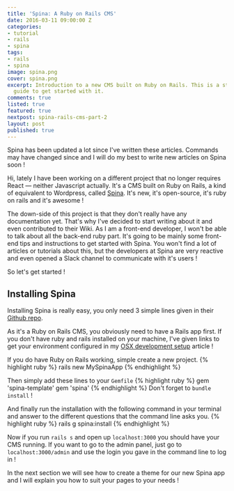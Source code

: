 ```yaml
---
title: 'Spina: A Ruby on Rails CMS'
date: 2016-03-11 09:00:00 Z
categories:
- tutorial
- rails
- spina
tags:
- rails
- spina
image: spina.png
cover: spina.png
excerpt: Introduction to a new CMS built on Ruby on Rails. This is a step by step
  guide to get started with it.
comments: true
listed: true
featured: true
nextpost: spina-rails-cms-part-2
layout: post
published: true
---
```


<div class="alert alert-warning">
Spina has been updated a lot since I've written these articles. Commands may have changed since and I will do my best to write new articles on Spina soon !
</div>

Hi, lately I have been working on a different project that no longer requires React — neither Javascript actually. It's a CMS built on Ruby on Rails, a kind of equivalent to Wordpress, called [Spina](http://www.spinacms.com/). It's new, it's open-source, it's ruby on rails and it's awesome !

The down-side of this project is that they don't really have any documentation yet. That's why I've decided to start writing about it and even contributed to their Wiki. As I am a front-end developer, I won't be able to talk about all the back-end ruby part. It's going to be mainly some front-end tips and instructions to get started with Spina. You won't find a lot of articles or tutorials about this, but the developers at Spina are very reactive and even opened a Slack channel to communicate with it's users !

So let's get started !

## Installing Spina

Installing Spina is really easy, you only need 3 simple lines given in their [Github repo](https://github.com/denkGroot/Spina).

As it's a Ruby on Rails CMS, you obviously need to have a Rails app first. If you don't have ruby and rails installed on your machine, I've given links to get your environment configured in my [OSX development setup]({{site.baseurl}}/osx-el-capitan-dev-setup/) article !

If you do have Ruby on Rails working, simple create a new project.
{% highlight ruby %}
rails new MySpinaApp
{% endhighlight %}

Then simply add these lines to your `Gemfile`
{% highlight ruby %}
gem 'spina-template'
gem 'spina'
{% endhighlight %}
Don't forget to `bundle install` !

And finally run the installation with the following command in your terminal and answer to the different questions that the command line asks you.
{% highlight ruby %}
rails g spina:install
{% endhighlight %}

Now if you run `rails s` and open up `localhost:3000` you should have your CMS running. If you want to go to the admin panel, just go to `localhost:3000/admin` and use the login you gave in the command line to log in !

In the next section we will see how to create a theme for our new Spina app and I will explain you how to suit your pages to your needs !
